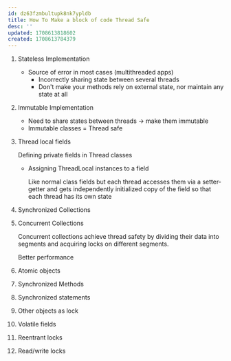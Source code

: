 ```yaml
---
id: dz63fzmbultupk8nk7ypldb
title: How To Make a block of code Thread Safe
desc: ''
updated: 1708613818602
created: 1708613784379
---
```


1. Stateless Implementation
    - Source of error in most cases (multithreaded apps)
        - Incorrectly sharing state between several threads
        - Don't make your methods rely on external state, nor maintain any state at all
2. Immutable Implementation
    - Need to share states between threads → make them immutable
    - Immutable classes = Thread safe
3. Thread local fields

    Defining private fields in Thread classes

    - Assigning ThreadLocal instances to a field

        Like normal class fields but each thread accesses them via a setter-getter and gets independently initialized copy of the field so that each thread has its own state

4. Synchronized Collections
5. Concurrent Collections

    Concurrent collections achieve thread safety by dividing their data into segments and acquiring locks on different segments.

    Better performance

6. Atomic objects
7. Synchronized Methods
8. Synchronized statements
9. Other objects as lock
10. Volatile fields
11. Reentrant locks
12. Read/write locks

